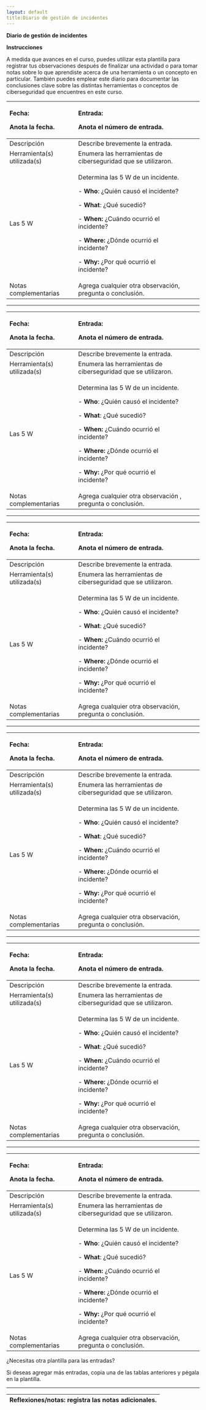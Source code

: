 ```yaml
---
layout: default
title:Diario de gestión de incidentes
---
```


**Diario de gestión de incidentes**

**Instrucciones**

A medida que avances en el curso, puedes utilizar esta plantilla para registrar tus observaciones después de finalizar una actividad o para tomar notas sobre lo que aprendiste acerca de una herramienta o un concepto en particular. También puedes emplear este diario para documentar las conclusiones clave sobre las distintas herramientas o conceptos de ciberseguridad que encuentres en este curso.

|<p>**Fecha:** </p><p>Anota la fecha.</p>|<p>**Entrada:**</p><p>Anota el número de entrada.</p>|||
| :- | :- | :- | :- |
|Descripción|Describe brevemente la entrada.|||
|Herramienta(s) utilizada(s)|Enumera las herramientas de ciberseguridad que se utilizaron.|||
|Las 5 W |<p>Determina las 5 W de un incidente.</p><p>- **Who**: ¿Quién causó el incidente?</p><p>- **What**: ¿Qué sucedió?</p><p>- **When:** ¿Cuándo ocurrió el incidente?</p><p>- **Where:** ¿Dónde ocurrió el incidente?</p><p>- **Why:** ¿Por qué ocurrió el incidente?</p>|||
|Notas complementarias|Agrega cualquier otra observación, pregunta o conclusión.|||

-----

|<p>**Fecha:** </p><p>Anota la fecha.</p>|<p>**Entrada:**</p><p>Anota el número de entrada.</p>|||
| :- | :- | :- | :- |
|Descripción|Describe brevemente la entrada.|||
|Herramienta(s) utilizada(s)|Enumera las herramientas de ciberseguridad que se utilizaron.|||
|Las 5 W |<p>Determina las 5 W de un incidente.</p><p>- **Who**: ¿Quién causó el incidente?</p><p>- **What**: ¿Qué sucedió?</p><p>- **When:** ¿Cuándo ocurrió el incidente?</p><p>- **Where:** ¿Dónde ocurrió el incidente?</p><p>- **Why:** ¿Por qué ocurrió el incidente?</p>|||
|Notas complementarias|Agrega cualquier otra observación , pregunta o conclusión.|||

-----

|<p>**Fecha:** </p><p>Anota la fecha.</p>|<p>**Entrada:**</p><p>Anota el número de entrada.</p>|||
| :- | :- | :- | :- |
|Descripción|Describe brevemente la entrada.|||
|Herramienta(s) utilizada(s)|Enumera las herramientas de ciberseguridad que se utilizaron.|||
|Las 5 W |<p>Determina las 5 W de un incidente.</p><p>- **Who**: ¿Quién causó el incidente?</p><p>- **What**: ¿Qué sucedió?</p><p>- **When:** ¿Cuándo ocurrió el incidente?</p><p>- **Where:** ¿Dónde ocurrió el incidente?</p><p>- **Why:** ¿Por qué ocurrió el incidente?</p>|||
|Notas complementarias|Agrega cualquier otra observación, pregunta o conclusión.|||

-----

|<p>**Fecha:** </p><p>Anota la fecha.</p>|<p>**Entrada:**</p><p>Anota el número de entrada.</p>|||
| :- | :- | :- | :- |
|Descripción|Describe brevemente la entrada.|||
|Herramienta(s) utilizada(s)|Enumera las herramientas de ciberseguridad que se utilizaron.|||
|Las 5 W |<p>Determina las 5 W de un incidente.</p><p>- **Who**: ¿Quién causó el incidente?</p><p>- **What**: ¿Qué sucedió?</p><p>- **When:** ¿Cuándo ocurrió el incidente?</p><p>- **Where:** ¿Dónde ocurrió el incidente?</p><p>- **Why:** ¿Por qué ocurrió el incidente?</p>|||
|Notas complementarias|Agrega cualquier otra observación, pregunta o conclusión.|||


-----

|<p>**Fecha:** </p><p>Anota la fecha.</p>|<p>**Entrada:**</p><p>Anota el número de entrada.</p>|||
| :- | :- | :- | :- |
|Descripción|Describe brevemente la entrada.|||
|Herramienta(s) utilizada(s)|Enumera las herramientas de ciberseguridad que se utilizaron.|||
|Las 5 W |<p>Determina las 5 W de un incidente.</p><p>- **Who**: ¿Quién causó el incidente?</p><p>- **What**: ¿Qué sucedió?</p><p>- **When:** ¿Cuándo ocurrió el incidente?</p><p>- **Where:** ¿Dónde ocurrió el incidente?</p><p>- **Why:** ¿Por qué ocurrió el incidente?</p>|||
|Notas complementarias|Agrega cualquier otra observación, pregunta o conclusión.|||

-----

|<p>**Fecha:** </p><p>Anota la fecha.</p>|<p>**Entrada:**</p><p>Anota el número de entrada.</p>|||
| :- | :- | :- | :- |
|Descripción|Describe brevemente la entrada.|||
|Herramienta(s) utilizada(s)|Enumera las herramientas de ciberseguridad que se utilizaron.|||
|Las 5 W |<p>Determina las 5 W de un incidente.</p><p>- **Who**: ¿Quién causó el incidente?</p><p>- **What**: ¿Qué sucedió?</p><p>- **When:** ¿Cuándo ocurrió el incidente?</p><p>- **Where:** ¿Dónde ocurrió el incidente?</p><p>- **Why:** ¿Por qué ocurrió el incidente?</p>|||
|Notas complementarias|Agrega cualquier otra observación, pregunta o conclusión.|||

<a name="_heading=h.gjdgxs"></a>¿Necesitas otra plantilla para las entradas?

Si deseas agregar más entradas, copia una de las tablas anteriores y pégala en la plantilla.

-----

|Reflexiones/notas: registra las notas adicionales.|
| :- |

